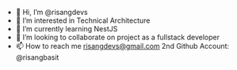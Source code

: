 - 👋 Hi, I’m @risangdevs
- 👀 I’m interested in Technical Architecture
- 🌱 I’m currently learning NestJS
- 💞️ I’m looking to collaborate on project as a fullstack developer
- 📫 How to reach me risangdevs@gmail.com
2nd Github Account: @risangbasit

